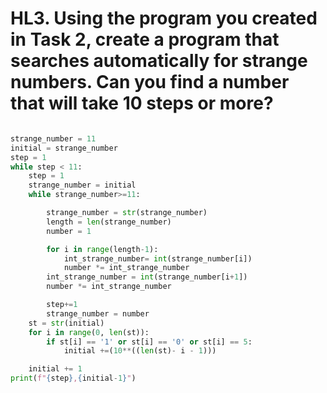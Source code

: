 # HL3. Using the program you created in Task 2, create a program that searches automatically for strange numbers. Can you find a number that will take 10 steps or more?

```py

strange_number = 11
initial = strange_number
step = 1
while step < 11:
    step = 1
    strange_number = initial
    while strange_number>=11:

        strange_number = str(strange_number)
        length = len(strange_number)
        number = 1

        for i in range(length-1):
            int_strange_number= int(strange_number[i])
            number *= int_strange_number
        int_strange_number = int(strange_number[i+1])
        number *= int_strange_number

        step+=1
        strange_number = number
    st = str(initial)
    for i in range(0, len(st)):
        if st[i] == '1' or st[i] == '0' or st[i] == 5:
            initial +=(10**((len(st)- i - 1)))

    initial += 1
print(f"{step},{initial-1}")

```
